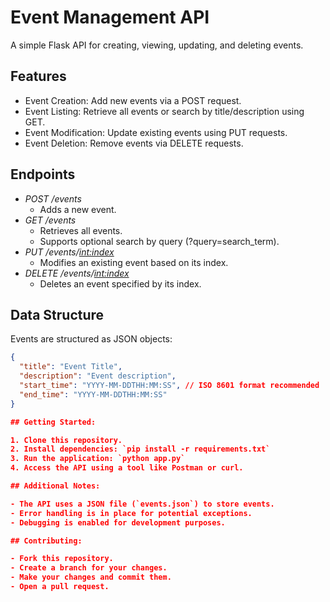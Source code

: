 # Event Management API

A simple Flask API for creating, viewing, updating, and deleting events.

## Features

* Event Creation: Add new events via a POST request.
* Event Listing: Retrieve all events or search by title/description using GET.
* Event Modification: Update existing events using PUT requests.
* Event Deletion: Remove events via DELETE requests.

## Endpoints

* *POST /events* 
    * Adds a new event.
* *GET /events*
    * Retrieves all events.
    * Supports optional search by query (?query=search_term).
* *PUT /events/<int:index>*
    * Modifies an existing event based on its index.
* *DELETE /events/<int:index>*
    * Deletes an event specified by its index.

## Data Structure

Events are structured as JSON objects:

```json
{
  "title": "Event Title",
  "description": "Event description",
  "start_time": "YYYY-MM-DDTHH:MM:SS", // ISO 8601 format recommended
  "end_time": "YYYY-MM-DDTHH:MM:SS" 
}

## Getting Started:

1. Clone this repository.
2. Install dependencies: `pip install -r requirements.txt`
3. Run the application: `python app.py`
4. Access the API using a tool like Postman or curl.

## Additional Notes:

- The API uses a JSON file (`events.json`) to store events.
- Error handling is in place for potential exceptions.
- Debugging is enabled for development purposes.

## Contributing:

- Fork this repository.
- Create a branch for your changes.
- Make your changes and commit them.
- Open a pull request.


